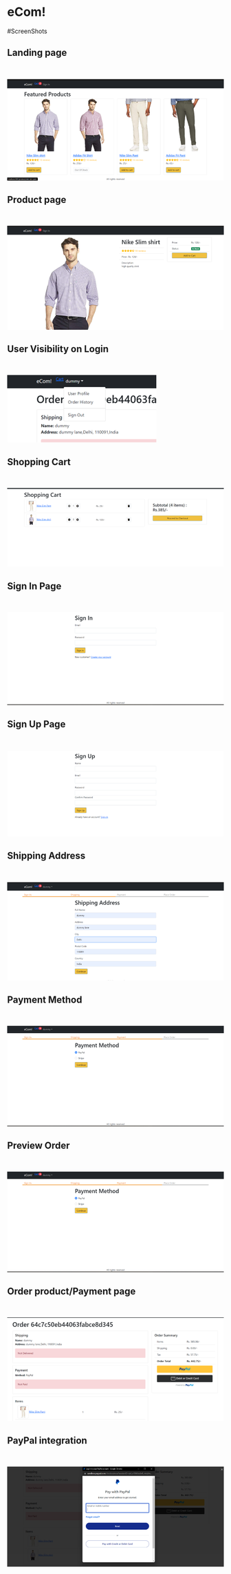 # eCom!

#ScreenShots

## Landing page

<br>

![Alt text](image.png)

## Product page

<br>

![Alt text](image-1.png)

## User Visibility on Login

<br>

![Alt text](image-10.png)

## Shopping Cart

<br>

![Alt text](image-2.png)

## Sign In Page

<br>

![Alt text](image-3.png)

## Sign Up Page

<br>

![Alt text](image-4.png)

## Shipping Address

<br>

![Alt text](image-5.png)

## Payment Method

<br>

![Alt text](image-6.png)

## Preview Order

<br>

![Alt text](image-7.png)

## Order product/Payment page

<br>

![Alt text](image-8.png)

## PayPal integration

<br>

![Alt text](image-9.png)
